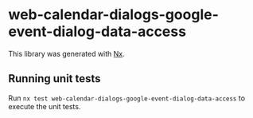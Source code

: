 # web-calendar-dialogs-google-event-dialog-data-access

This library was generated with [Nx](https://nx.dev).

## Running unit tests

Run `nx test web-calendar-dialogs-google-event-dialog-data-access` to execute the unit tests.

